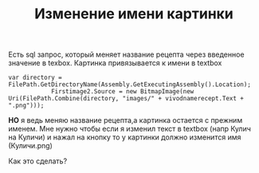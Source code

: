 ﻿---
title: "Изменение имени картинки"
se.owner.user_id: 269015
se.owner.display_name: "Frallen"
se.owner.link: "https://ru.stackoverflow.com/users/269015/frallen"
se.link: "https://ru.stackoverflow.com/questions/960619/%d0%98%d0%b7%d0%bc%d0%b5%d0%bd%d0%b5%d0%bd%d0%b8%d0%b5-%d0%b8%d0%bc%d0%b5%d0%bd%d0%b8-%d0%ba%d0%b0%d1%80%d1%82%d0%b8%d0%bd%d0%ba%d0%b8"
se.question_id: 960619
se.post_type: question
se.score: 1
---
<p>Есть sql запрос, который меняет название рецепта через введенное значение в texbox.
Картинка привязывается к имени в textbox</p>

<pre><code>var directory = FilePath.GetDirectoryName(Assembly.GetExecutingAssembly().Location);
            Firstimage2.Source = new BitmapImage(new Uri(FilePath.Combine(directory, "images/" + vivodnamerecept.Text + ".png")));
</code></pre>

<p><strong>НО</strong> я ведь меняю название рецепта,а картинка остается с прежним именем.
Мне нужно чтобы если я изменил текст в textbox (напр Кулич на Куличи) и нажал на кнопку то у картинки должно изменится имя (Куличи.png) </p>

<p>Как это сделать?</p>
